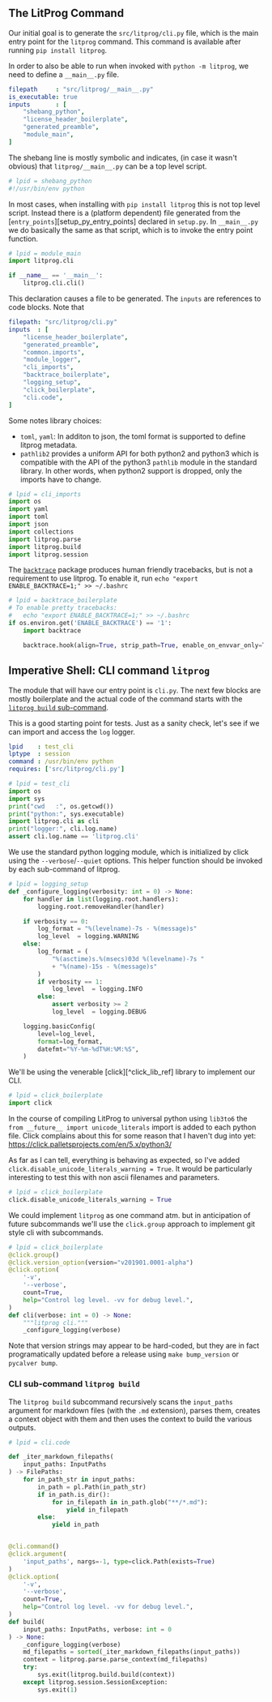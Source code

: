 
## The LitProg Command

Our initial goal is to generate the `src/litprog/cli.py` file, which is the main entry point for the `litprog` command. This command is available after running `pip install litprog`.

In order to also be able to run when invoked with `python -m litprog`, we need to define a `__main__.py` file.

```yaml
filepath     : "src/litprog/__main__.py"
is_executable: true
inputs       : [
    "shebang_python",
    "license_header_boilerplate",
    "generated_preamble",
    "module_main",
]
```

The shebang line is mostly symbolic and indicates, (in case it wasn't obvious) that `litprog/__main__.py` can be a top level script. 

```python
# lpid = shebang_python
#!/usr/bin/env python
```

In most cases, when installing with `pip install litprog` this is not top level script. Instead there is a (platform dependent) file generated from the [`entry_points`][setup_py_entry_points] declared in `setup.py`. In `__main__.py` we do basically the same as that script, which is to invoke the entry point function.

```python
# lpid = module_main
import litprog.cli

if __name__ == '__main__':
    litprog.cli.cli()
```

This declaration causes a file to be generated. The `inputs` are references to code blocks. Note that

```yaml
filepath: "src/litprog/cli.py"
inputs  : [
    "license_header_boilerplate",
    "generated_preamble",
    "common.imports",
    "module_logger",
    "cli_imports",
    "backtrace_boilerplate",
    "logging_setup",
    "click_boilerplate",
    "cli.code",
]
```


Some notes library choices:

- `toml`, `yaml`: In additon to json, the toml format is supported to define litprog metadata.
- `pathlib2` provides a uniform API for both python2 and python3 which is compatible with the API of the python3 `pathlib` module in the standard library. In other words, when python2 support is dropped, only the imports have to change.

```python
# lpid = cli_imports
import os
import yaml
import toml
import json
import collections
import litprog.parse
import litprog.build
import litprog.session

```

The [`backtrace`](https://github.com/nir0s/backtrace) package produces
human friendly tracebacks, but is not a requirement to use litprog. To enable it, run
`echo "export ENABLE_BACKTRACE=1;" >> ~/.bashrc`

```python
# lpid = backtrace_boilerplate
# To enable pretty tracebacks:
#   echo "export ENABLE_BACKTRACE=1;" >> ~/.bashrc
if os.environ.get('ENABLE_BACKTRACE') == '1':
    import backtrace

    backtrace.hook(align=True, strip_path=True, enable_on_envvar_only=True)
```


## Imperative Shell: CLI command `litprog`

The module that will have our entry point is `cli.py`. The next few blocks are mostly boilerplate and the actual code of the command starts with the [`litprog build` sub-command](#cli-sub-command-litprog-build).

This is a good starting point for tests. Just as a sanity check, let's see if we can import and access the `log` logger.

```yaml
lpid    : test_cli
lptype  : session
command : /usr/bin/env python
requires: ['src/litprog/cli.py']
```

```python
# lpid = test_cli
import os
import sys
print("cwd   :", os.getcwd())
print("python:", sys.executable)
import litprog.cli as cli
print("logger:", cli.log.name)
assert cli.log.name == 'litprog.cli'
```

We use the standard python logging module, which is initialized by click using the `--verbose`/`--quiet` options. This helper function should be invoked by each sub-command of litprog.

```python
# lpid = logging_setup
def _configure_logging(verbosity: int = 0) -> None:
    for handler in list(logging.root.handlers):
        logging.root.removeHandler(handler)

    if verbosity == 0:
        log_format = "%(levelname)-7s - %(message)s"
        log_level  = logging.WARNING
    else:
        log_format = (
            "%(asctime)s.%(msecs)03d %(levelname)-7s "
            + "%(name)-15s - %(message)s"
        )
        if verbosity == 1:
            log_level  = logging.INFO
        else:
            assert verbosity >= 2
            log_level  = logging.DEBUG

    logging.basicConfig(
        level=log_level,
        format=log_format,
        datefmt="%Y-%m-%dT%H:%M:%S",
    )
```



We'll be using the venerable [click][^click_lib_ref] library to implement our CLI.

```python
# lpid = click_boilerplate
import click
```

In the course of compiling LitProg to universal python using `lib3to6` the
`from __future__ import unicode_literals` import is added to each python
file. Click complains about this for some reason that I haven't dug into
yet: https://click.palletsprojects.com/en/5.x/python3/

As far as I can tell, everything is behaving as expected, so I've added `click.disable_unicode_literals_warning = True`. It would be particularly interesting to test this with non ascii filenames and parameters.

```python
# lpid = click_boilerplate
click.disable_unicode_literals_warning = True
```

We could implement `litprog` as one command atm. but in anticipation of future subcommands we'll use the `click.group` approach to implement git style cli with subcommands.

```python
# lpid = click_boilerplate
@click.group()
@click.version_option(version="v201901.0001-alpha")
@click.option(
    '-v',
    '--verbose',
    count=True,
    help="Control log level. -vv for debug level.",
)
def cli(verbose: int = 0) -> None:
    """litprog cli."""
    _configure_logging(verbose)
```

Note that version strings may appear to be hard-coded, but they are in fact programatically updated before a release using `make bump_version` or `pycalver bump`.


### CLI sub-command `litprog build`

The `litprog build` subcommand recursively scans the `input_paths` argument for markdown files (with the `.md` extension), parses them, creates a context object with them and then uses the context to build the various outputs. 

```python
# lpid = cli.code

def _iter_markdown_filepaths(
    input_paths: InputPaths
) -> FilePaths:
    for in_path_str in input_paths:
        in_path = pl.Path(in_path_str)
        if in_path.is_dir():
            for in_filepath in in_path.glob("**/*.md"):
                yield in_filepath
        else:
            yield in_path


@cli.command()
@click.argument(
    'input_paths', nargs=-1, type=click.Path(exists=True)
)
@click.option(
    '-v',
    '--verbose',
    count=True,
    help="Control log level. -vv for debug level.",
)
def build(
    input_paths: InputPaths, verbose: int = 0
) -> None:
    _configure_logging(verbose)
    md_filepaths = sorted(_iter_markdown_filepaths(input_paths))
    context = litprog.parse.parse_context(md_filepaths)
    try:
        sys.exit(litprog.build.build(context))
    except litprog.session.SessionException:
        sys.exit(1)
```
